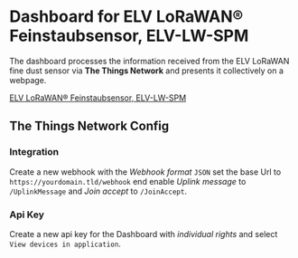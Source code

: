 # Dashboard for ELV LoRaWAN® Feinstaubsensor, ELV-LW-SPM

The dashboard processes the information received from the ELV LoRaWAN fine dust sensor via **The Things Network** and presents it collectively on a webpage.

[ELV LoRaWAN® Feinstaubsensor, ELV-LW-SPM](https://de.elv.com/p/elv-lorawan-feinstaubsensor-elv-lw-spm-P160408)

## The Things Network Config

### Integration

Create a new webhook with the *Webhook format* `JSON` set the base Url to `https://yourdomain.tld/webhook` end enable *Uplink message* to `/UplinkMessage` and *Join accept* to `/JoinAccept`.

### Api Key

Create a new api key for the Dashboard with *individual rights* and select `View devices in application`.
